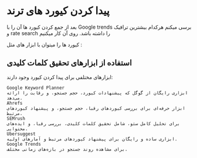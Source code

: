 # پیدا کردن کیورد های ترند

بعد از جمع کردن کیورد ها آن را با Google trends برسی میکنم هرکدام بیشترین ترافیک و rate search را داشته باشد. روی آن کار میکنیم

کیورد ها را میتوان با ابزار های مثل :

## استفاده از ابزارهای تحقیق کلمات کلیدی

ابزارهای مختلفی برای پیدا کردن کیورد وجود دارند:

    Google Keyword Planner
    ابزاری رایگان از گوگل که پیشنهادات کیورد، حجم جستجو، و رقابت را ارائه می‌دهد.
    Ahrefs
    ابزار حرفه‌ای برای بررسی کیوردهای رقبا، حجم جستجو، و پیشنهاد کیوردهای مرتبط.
    SEMrush
    برای تحلیل کامل سئو، شامل تحقیق کلمات کلیدی، بررسی رقبا، و ایده‌های محتوایی.
    Ubersuggest
    ابزاری ساده و رایگان برای پیشنهاد کیوردهای مرتبط و آمارهای اولیه.
    Google Trends
    برای مشاهده روند جستجو در بازه‌های زمانی مختلف.
